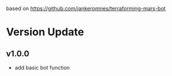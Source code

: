 based on https://github.com/jankeromnes/terraforming-mars-bot

# Version Update
## v1.0.0
- add basic bot function
